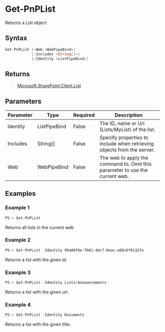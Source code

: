 # Get-PnPList
Returns a List object
## Syntax
```powershell
Get-PnPList [-Web <WebPipeBind>]
            [-Includes <String[]>]
            [-Identity <ListPipeBind>]
```


## Returns
>[Microsoft.SharePoint.Client.List](https://msdn.microsoft.com/en-us/library/microsoft.sharepoint.client.list.aspx)

## Parameters
Parameter|Type|Required|Description
---------|----|--------|-----------
|Identity|ListPipeBind|False|The ID, name or Url (Lists/MyList) of the list.|
|Includes|String[]|False|Specify properties to include when retrieving objects from the server.|
|Web|WebPipeBind|False|The web to apply the command to. Omit this parameter to use the current web.|
## Examples

### Example 1
```powershell
PS:> Get-PnPList
```
Returns all lists in the current web

### Example 2
```powershell
PS:> Get-PnPList -Identity 99a00f6e-fb81-4dc7-8eac-e09c6f9132fe
```
Returns a list with the given id.

### Example 3
```powershell
PS:> Get-PnPList -Identity Lists/Announcements
```
Returns a list with the given url.

### Example 4
```powershell
PS:> Get-PnPList -Identity Documents
```
Returns a list with the given title.

